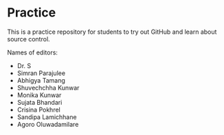 # Practice

This is a practice repository for students to try out GitHub and learn about source control.

Names of editors:

* Dr. S
* Simran Parajulee
* Abhigya Tamang 
* Shuvechchha Kunwar
* Monika Kunwar
* Sujata Bhandari
* Crisina Pokhrel
* Sandipa Lamichhane
* Agoro Oluwadamilare
